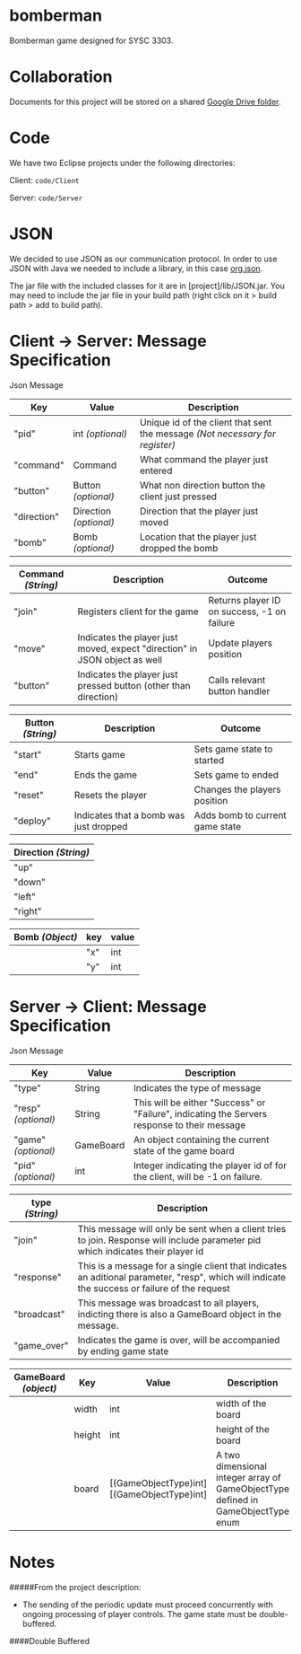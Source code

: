 bomberman
=========

Bomberman game designed for SYSC 3303.

Collaboration
===
Documents for this project will be stored on a shared
[Google Drive folder](https://drive.google.com/a/ryanseys.com/folderview?id=0B-HAHCc4sghKT3lOaEtNazRuSE0&usp=sharing).


Code
===
We have two Eclipse projects under the following directories:

Client: `code/Client`

Server: `code/Server`

JSON
===
We decided to use JSON as our communication protocol.
In order to use JSON with Java we needed to include a
library, in this case [org.json](http://www.json.org/java/index.html).

The jar file with the included classes for it are in [project]/lib/JSON.jar.
You may need to include the jar file in your build path (right click on it >
  build path > add to build path).

Client -> Server: Message Specification
===
Json Message

|Key|Value|Description|
|---|-----|---|
|"pid"|int *(optional)*|Unique id of the client that sent the message *(Not necessary for register)*|
|"command"|Command|What command the player just entered|
|"button"|Button *(optional)*|What non direction button the client just pressed|
|"direction"| Direction *(optional)*| Direction that the player just moved|
|"bomb"|Bomb *(optional)*| Location that the player just dropped the bomb|


|Command *(String)*|Description|Outcome|
|--------|---|---|
|"join"|Registers client for the game|Returns player ID on success, -1 on failure|
|"move"|Indicates the player just moved, expect "direction" in JSON object as well|Update players position|
|"button"|Indicates the player just pressed button (other than direction)| Calls relevant button handler|



|Button *(String)*|Description|Outcome|
|---|---|---|
|"start"|Starts game| Sets game state to started|
|"end"|Ends the game| Sets game to ended|
|"reset"|Resets the player|Changes the players position|
|"deploy"|Indicates that a bomb was just dropped|Adds bomb to current game state|

|Direction *(String)*|
|---|
|"up"|
|"down"|
|"left"|
|"right"|

|Bomb *(Object)*|key|value|
|---|---|---|
||"x"|int|
||"y"|int|



Server -> Client: Message Specification
===
Json Message

|Key|Value|Description|
|---|---|---|
|"type"|String|Indicates the type of message|
|"resp" *(optional)*|String|This will be either "Success" or "Failure", indicating the Servers response to their message|
|"game" *(optional)*|GameBoard|An object containing the current state of the game board|
|"pid" *(optional)*|int|Integer indicating the player id of for the client, will be -1 on failure.|


|type *(String)*|Description|
|---|---|
|"join"|This message will only be sent when a client tries to join. Response will include parameter pid which indicates their player id|
|"response"|This is a message for a single client that indicates an aditional parameter, "resp", which will indicate the success or failure of the request|
|"broadcast"|This message was broadcast to all players, indicting there is also a GameBoard object in the message.|
|"game_over"|Indicates the game is over, will be accompanied by ending game state|

|GameBoard *(object)*|Key|Value|Description|
|---|-----|---|---|
||width|int|width of the board|
||height|int|height of the board|
||board|[(GameObjectType)int][(GameObjectType)int]|A two dimensional integer array of GameObjectType defined in GameObjectType enum|


Notes
===
#####From the project description:
- The sending of the periodic update must proceed concurrently with ongoingprocessing of player controls. The game state must be double-buffered.


####Double Buffered
